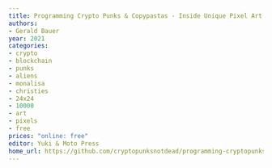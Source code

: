 ```yaml
---
title: Programming Crypto Punks & Copypastas - Inside Unique Pixel Art on the Blockchain (Beta)
authors:
- Gerald Bauer
year: 2021
categories:
- crypto
- blockchain
- punks
- aliens
- monalisa
- christies
- 24x24
- 10000
- art
- pixels
- free
prices: "online: free"
editor: Yuki & Moto Press
home_url: https://github.com/cryptopunksnotdead/programming-cryptopunks
---
```

